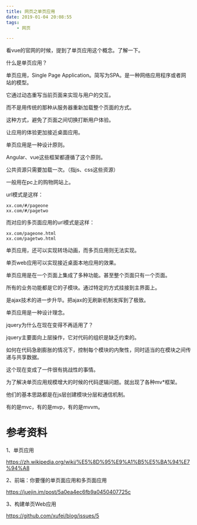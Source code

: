 ```yaml
---
title: 网页之单页应用
date: 2019-01-04 20:08:55
tags:
	- 网页

---
```




看vue的官网的时候，提到了单页应用这个概念。了解一下。

什么是单页应用？

单页应用，Single Page Application。简写为SPA。是一种网络应用程序或者网站的模型。

它通过动态重写当前页面来实现与用户的交互。

而不是用传统的那种从服务器重新加载整个页面的方式。

这种方式，避免了页面之间切换打断用户体验。

让应用的体验更加接近桌面应用。

单页应用是一种设计原则。

Angular、vue这些框架都遵循了这个原则。

公共资源只需要加载一次。（指js、css这些资源）

一般用在pc上的购物网站上。

url模式是这样：

```
xx.com/#/pageone
xx.com/#/pagetwo
```

而对应的多页面应用的url模式是这样：

```
xx.com/pageone.html
xx.com/pagetwo.html
```

单页应用，还可以实现转场动画，而多页应用则无法实现。



单页web应用可以实现接近桌面本地应用的效果。

单页应用是在一个页面上集成了多种功能。甚至整个页面只有一个页面。

所有的业务功能都是它的子模块。通过特定的方式挂接到主界面上。

是ajax技术的进一步升华。把ajax的无刷新机制发挥到了极致。

单页应用是一种设计理念。



jquery为什么在现在变得不再适用了？

jquery主要面向上层操作，它对代码的组织是缺乏约束的。

如何在代码急剧膨胀的情况下，控制每个模块的内聚性，同时适当的在模块之间传递与共享数据。

这个现在变成了一件很有挑战性的事情。



为了解决单页应用规模增大的时候的代码逻辑问题。就出现了各种mv*框架。

他们的基本思路都是在js层创建模块分层和通信机制。

有的是mvc，有的是mvp，有的是mvvm。



# 参考资料

1、单页应用

https://zh.wikipedia.org/wiki/%E5%8D%95%E9%A1%B5%E5%BA%94%E7%94%A8

2、前端：你要懂的单页面应用和多页面应用

https://juejin.im/post/5a0ea4ec6fb9a0450407725c

3、构建单页Web应用

https://github.com/xufei/blog/issues/5